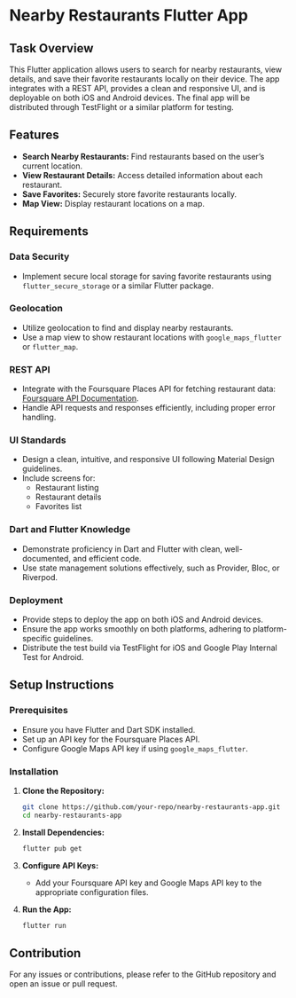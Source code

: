 # Nearby Restaurants Flutter App

## Task Overview

This Flutter application allows users to search for nearby restaurants, view details, and save their favorite restaurants locally on their device. The app integrates with a REST API, provides a clean and responsive UI, and is deployable on both iOS and Android devices. The final app will be distributed through TestFlight or a similar platform for testing.

## Features

- **Search Nearby Restaurants:** Find restaurants based on the user’s current location.
- **View Restaurant Details:** Access detailed information about each restaurant.
- **Save Favorites:** Securely store favorite restaurants locally.
- **Map View:** Display restaurant locations on a map.

## Requirements

### Data Security

- Implement secure local storage for saving favorite restaurants using `flutter_secure_storage` or a similar Flutter package.

### Geolocation

- Utilize geolocation to find and display nearby restaurants.
- Use a map view to show restaurant locations with `google_maps_flutter` or `flutter_map`.

### REST API

- Integrate with the Foursquare Places API for fetching restaurant data: [Foursquare API Documentation](https://docs.foursquare.com/developer/reference/places-api-overview).
- Handle API requests and responses efficiently, including proper error handling.

### UI Standards

- Design a clean, intuitive, and responsive UI following Material Design guidelines.
- Include screens for:
  - Restaurant listing
  - Restaurant details
  - Favorites list

### Dart and Flutter Knowledge

- Demonstrate proficiency in Dart and Flutter with clean, well-documented, and efficient code.
- Use state management solutions effectively, such as Provider, Bloc, or Riverpod.

### Deployment

- Provide steps to deploy the app on both iOS and Android devices.
- Ensure the app works smoothly on both platforms, adhering to platform-specific guidelines.
- Distribute the test build via TestFlight for iOS and Google Play Internal Test for Android.

## Setup Instructions

### Prerequisites

- Ensure you have Flutter and Dart SDK installed.
- Set up an API key for the Foursquare Places API.
- Configure Google Maps API key if using `google_maps_flutter`.

### Installation

1. **Clone the Repository:**

    ```bash
    git clone https://github.com/your-repo/nearby-restaurants-app.git
    cd nearby-restaurants-app
    ```

2. **Install Dependencies:**

    ```bash
    flutter pub get
    ```

3. **Configure API Keys:**

    - Add your Foursquare API key and Google Maps API key to the appropriate configuration files.

4. **Run the App:**

    ```bash
    flutter run
    ```
## Contribution

For any issues or contributions, please refer to the GitHub repository and open an issue or pull request.
